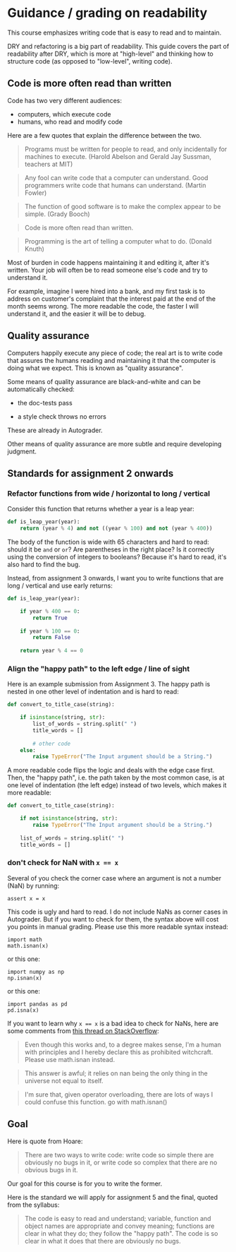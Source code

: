 # Guidance / grading on readability

This course emphasizes writing code that is easy to read and to maintain.

DRY and refactoring is a big part of readability. This guide covers the part of readability after DRY, which is more at "high-level" and thinking how to structure code (as opposed to "low-level", writing code).

## Code is more often read than written

Code has two very different audiences:

- computers, which execute code
- humans, who read and modify code

Here are a few quotes that explain the difference between the two.

> Programs must be written for people to read, and only incidentally for machines to execute. (Harold Abelson and Gerald Jay Sussman, teachers at MIT)

> Any fool can write code that a computer can understand. Good programmers write code that humans can understand. (Martin Fowler)

> The function of good software is to make the complex appear to be simple. (Grady Booch)

> Code is more often read than written.

> Programming is the art of telling a computer what to do. (Donald Knuth)

Most of burden in code happens maintaining it and editing it, after it's written. Your job will often be to read someone else's code and try to understand it.

For example, imagine I were hired into a bank, and my first task is to address on customer's complaint that the interest paid at the end of the month seems wrong. The more readable the code, the faster I will understand it, and the easier it will be to debug.

## Quality assurance

Computers happily execute any piece of code; the real art is to write code that assures the humans reading and maintaining it that the computer is doing what we expect. This is known as "quality assurance".

Some means of quality assurance are black-and-white and can be automatically checked:

- the doc-tests pass

- a style check throws no errors

These are already in Autograder.

Other means of quality assurance are more subtle and require developing judgment.

## Standards for assignment 2 onwards

### Refactor functions from wide / horizontal to long / vertical

Consider this function that returns whether a year is a leap year:

``` python
def is_leap_year(year):
    return (year % 4) and not ((year % 100) and not (year % 400))
```

The body of the function is wide with 65 characters and hard to read: should it be `and` or `or`? Are parentheses in the right place? Is it correctly using the conversion of integers to booleans?
Because it's hard to read, it's also hard to find the bug.

Instead, from assignment 3 onwards, I want you to write functions that are long / vertical and use early returns:

``` python
def is_leap_year(year):

    if year % 400 == 0:
        return True
        
    if year % 100 == 0:
        return False
        
    return year % 4 == 0
```

### Align the "happy path" to the left edge / line of sight

Here is an example submission from Assignment 3. The happy path is nested in one other level of indentation and is hard to read:

``` python
def convert_to_title_case(string):

    if isinstance(string, str):
        list_of_words = string.split(" ")
        title_words = []
        
        # other code
    else:
        raise TypeError("The Input argument should be a String.")
```

A more readable code flips the logic and deals with the edge case first. Then, the "happy path", i.e. the path taken by the most common case, is at one level of indentation (the left edge) instead of two levels, which makes it more readable:

``` python
def convert_to_title_case(string):

    if not isinstance(string, str):
        raise TypeError("The Input argument should be a String.")
        
    list_of_words = string.split(" ")
    title_words = []
```

### don't check for NaN with `x == x`

Several of you check the corner case where an argument is not a number (NaN) by running:

```
assert x = x
```

This code is ugly and hard to read. I do not include NaNs as corner cases in Autograder. But if you want to check for them, the syntax above will cost you points in manual grading. Please use this more readable syntax instead:

```
import math
math.isnan(x)
```

or this one:

```
import numpy as np
np.isnan(x)
```

or this one:

```
import pandas as pd
pd.isna(x)
```

If you want to learn why `x == x` is a bad idea to check for NaNs, here are some comments from [this thread on StackOverflow](https://stackoverflow.com/questions/944700/how-to-check-for-nan-values):

> Even though this works and, to a degree makes sense, I'm a human with principles and I hereby declare this as prohibited witchcraft. Please use math.isnan instead.

> This answer is awful; it relies on nan being the only thing in the universe not equal to itself.

> I'm sure that, given operator overloading, there are lots of ways I could confuse this function. go with math.isnan()

## Goal

Here is quote from Hoare:

> There are two ways to write code: write code so simple there are obviously no bugs in it, or write code so complex that there are no obvious bugs in it.

Our goal for this course is for you to write the former.

Here is the standard we will apply for assignment 5 and the final, quoted from the syllabus:

> The code is easy to read and understand; variable, function and object names are appropriate and convey meaning; functions are clear in what they do; they follow the "happy path". The code is so clear in what it does that there are obviously no bugs. 
